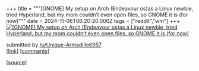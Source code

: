+++
title = """[GNOME] My setup on Arch (Endeavour os)as a Linux newbie, tried Hyperland, but my mom couldn’t even open files, so GNOME it is (for now)"""
date = 2024-11-06T06:20:20.000Z
tags = ["reddit","wm"]
+++
[![[GNOME] My setup on Arch (Endeavour os)as a Linux newbie, tried Hyperland, but my mom couldn’t even open files, so GNOME it is (for now)](https://b.thumbs.redditmedia.com/IpzY5KyLfYYNj1oK-e6tslA7HoD_dzq00aS5KzYRSRA.jpg "[GNOME] My setup on Arch (Endeavour os)as a Linux newbie, tried Hyperland, but my mom couldn’t even open files, so GNOME it is (for now)")](https://www.reddit.com/r/unixporn/comments/1gkryrq/gnome_my_setup_on_arch_endeavour_osas_a_linux/)

submitted by [/u/Unique-Armadillo6957](https://www.reddit.com/user/Unique-Armadillo6957)  
[\[link\]](https://www.reddit.com/gallery/1gkryrq) [\[comments\]](https://www.reddit.com/r/unixporn/comments/1gkryrq/gnome_my_setup_on_arch_endeavour_osas_a_linux/)

[[source]](https://www.reddit.com/r/unixporn/comments/1gkryrq/gnome_my_setup_on_arch_endeavour_osas_a_linux/)
